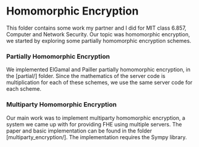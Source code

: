 # Homomorphic Encryption

This folder contains some work my partner and I did for MIT class 6.857, Computer and Network Security. Our topic was homomorphic encryption, we started by exploring some partially homomorphic encryption schemes. 

### Partially Homomorphic Encryption

We implemented ElGamal and Pailler partially homomorphic encryption, in the [partial/] folder. Since the mathematics of the server code is multiplication for each of these schemes, we use the same server code for each scheme. 

### Multiparty Homomorphic Encryption

Our main work was to implement multiparty homomorphic encryption, a system we came up with for providing FHE using multiple servers. The paper and basic implementation can be found in the folder [multiparty_encryption/]. The implementation requires the Sympy library.